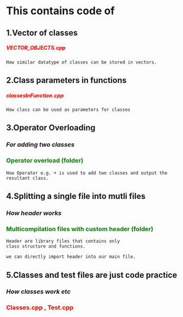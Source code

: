 # This contains code of

## 1.Vector of classes
##### <span style="color: red"> VECTOR_OBJECTS.cpp </span>


    How similar datatype of classes can be stored in vectors.

## 2.Class parameters in functions
##### <span style="color: red"> classesInFunction.cpp </span>
    How class can be used as parameters for classes

## 3.Operator Overloading
### *For adding two classes*
###  <span style="color: green"> Operator overload (folder) </span>

    How Operator e.g. + is used to add two classes and output the resultant class.

## 4.Splitting a single file into mutli files
### *How header works*
###  <span style="color: green"> Multicompilation files with custom header (folder) </span>

    Header are library files that contains only
    class structure and functions.

    we can directly import header into our main file.

## 5.Classes and test files are just code practice
### *How classes work etc*
### <span style="color: red"> Classes.cpp , Test.cpp </span>
